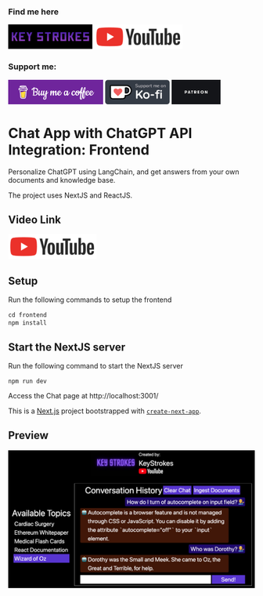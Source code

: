 ### Find me here 

[<img alt="KeyStrokes" height="50px" src="../images/KeyStrokes.png" />](https://www.youtube.com/@Key_Strokes) [<img alt="KeyStrokes" height="50px" src="../images/YT.png" />](https://www.youtube.com/@Key_Strokes)

### Support me:

[<img alt="KeyStrokes" height="50px" src="../images/bmc.png" />](https://www.buymeacoffee.com/keystrokes) [<img alt="KeyStrokes" height="50px" src="../images/KoFi.png" />](https://ko-fi.com/keystrokes) [<img alt="KeyStrokes" height="50px" src="../images/Patreon.jpg" />](https://patreon.com/KeyStrokes)

# Chat App with ChatGPT API Integration: Frontend
Personalize ChatGPT using LangChain, and get answers from your own documents and knowledge base.

The project uses NextJS and ReactJS.

## Video Link

[<img alt="KeyStrokes" height="50px" src="../images/YT.png" />](https://youtu.be/han_3S2fPOU)

## Setup

Run the following commands to setup the frontend

```
cd frontend
npm install
```

## Start the NextJS server

Run the following command to start the NextJS server
```
npm run dev
```

Access the Chat page at http://localhost:3001/

This is a [Next.js](https://nextjs.org/) project bootstrapped with [`create-next-app`](https://github.com/vercel/next.js/tree/canary/packages/create-next-app).

## Preview
![](../images/app.png)
